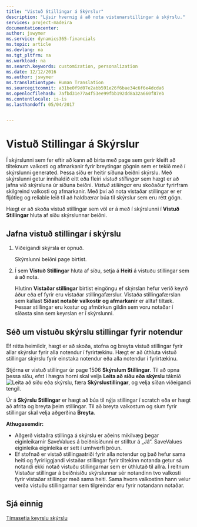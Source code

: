 ```yaml
---
title: "Vistuð Stillingar á Skýrslur"
description: "Lýsir hvernig á að nota vistunarstillingar á skýrslu."
services: project-madeira
documentationcenter: 
author: jswymer
ms.service: dynamics365-financials
ms.topic: article
ms.devlang: na
ms.tgt_pltfrm: na
ms.workload: na
ms.search.keywords: customization, personalization
ms.date: 12/12/2016
ms.author: jswymer
ms.translationtype: Human Translation
ms.sourcegitcommit: a31be0f9d07e2abb591e26f6bae34c6f6e4dcda6
ms.openlocfilehash: 7afbd31e77a4f53ee99fbb192dd8a32a660f87eb
ms.contentlocale: is-is
ms.lasthandoff: 05/04/2017


---
```

# <a name="saved-settings-on-reports"></a>Vistuð Stillingar á Skýrslur
Í skýrslunni sem fer eftir að kann að birta með page sem gerir kleift að tilteknum valkosti og afmarkanir fyrir breytingar gögnin sem er tekið með í skýrslunni generated. Þessa síðu er heitir síðuna beiðni skýrslu. Með skýrslunni getur innihaldið eitt eða fleiri *vistuð stillingar* sem hægt er að jafna við skýrsluna úr síðuna beiðni. *Vistuð stillingar* eru skoðaður fyrirfram skilgreind valkosti og afmarkanir. Með því að nota vistaðar stillingar er er fljótleg og reliable leið til að haldbærar búa til skýrslur sem eru rétt gögn.

Hægt er að skoða vistuð stillingar sem völ er á með í skýrslunni í **Vistuð Stillingar** hluta af síðu skýrslunnar beiðni.  

## <a name="to-apply-saved-settings-to-a-report"></a>Jafna vistuð stillingar í skýrslu
1. Viðeigandi skýrsla er opnuð.

   Skýrslunni beiðni page birtist.    
2. Í sem **Vistuð Stillingar** hluta af síðu, setja á **Heiti** á vistuðu stillingar sem á að nota.

   Hlutinn **Vistaðar stillingar** birtist eingöngu ef skýrslan hefur verið keyrð áður eða ef fyrir eru vistaðar stillingafærslur. Vistaða stillingafærslan sem kallast **Síðast notaðir valkostir og afmarkanir** er alltaf tiltæk. Þessar stillingar eru kostur og afmörkun gildin sem voru notaðar í síðasta sinn sem keyrslan er í skýrslunni.

## <a name="administer-saved-report-settings-for-users"></a>Séð um vistuðu skýrslu stillingar fyrir notendur
Ef rétta heimildir, hægt er að skoða, stofna og breyta vistuð stillingar fyrir allar skýrslur fyrir alla notendur í fyrirtækinu. Hægt er að úthluta vistuð stillingar skýrslu fyrir einstaka notendur eða alla notendur í fyrirtækinu.

Stjórna er vistuð stillingar úr page 1506 **Skýrslum Stillingar**. Til að opna þessa síðu, efst í hægra horni skal velja **Leita að síðu eða skýrslu** táknið ![Leita að síðu eða skýrslu](media/ui-search/search_small.png "Leita að síðu eða skýrslu táknið"), færa **Skýrslustillingar**, og velja síðan viðeigandi tengil.

Úr á **Skýrslu Stillingar** er hægt að búa til nýja stillingar í scratch eða er hægt að afrita og breyta þeim stillingar. Til að breyta valkostum og síum fyrir stillingar skal velja aðgerðina **Breyta**.

**Athugasemdir:**

* Aðgerð vistaðra stillinga á skýrslu er aðeins mikilvæg þegar eiginleikarnir SaveValues á beiðnisíðunni er stilltur á „Já“. SaveValues eiginleika eiginleika er sett í umhverfi þróun.
* Ef stofnað er vistað stillingaatriði fyrir alla notendur og það hefur sama heiti og fyrirliggjandi vistaðar stillingar fyrir tiltekinn notanda getur sá notandi ekki notað vistuðu stillingarnar sem er úthlutað til allra.  Í reitnum Vistaðar stillingar á beiðnisíðu skýrslunnar sér notandinn tvo valkosti fyrir vistaðar stillingar með sama heiti. Sama hvorn valkostinn hann velur verða vistuðu stillingarnar sem tilgreindar eru fyrir notandann notaðar.

## <a name="see-also"></a>Sjá einnig
[Tímasetja keyrslu skýrslu](ui-schedule-report.md)  

